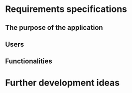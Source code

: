 # Requirements specifications

## The purpose of the application

## Users

## Functionalities

# Further development ideas	
